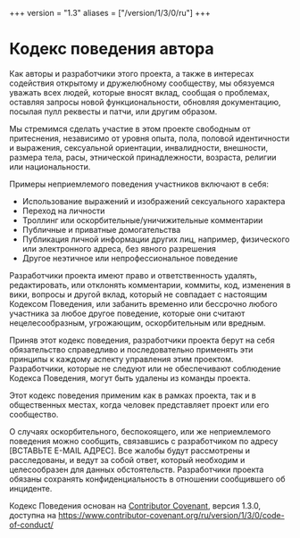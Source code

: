 +++
version = "1.3"
aliases = ["/version/1/3/0/ru"]
+++

# Кодекс поведения автора

Как авторы и разработчики этого проекта, а также в интересах содействия открытому
и дружелюбному сообществу, мы обязуемся уважать всех людей,
которые вносят вклад, сообщая о проблемах, оставляя запросы новой
функциональности, обновляя документацию, посылая пулл реквесты и патчи,
или другим образом.

Мы стремимся сделать участие в этом проекте свободным от притеснения,
независимо от уровня опыта, пола, половой идентичности и выражения,
сексуальной ориентации, инвалидности, внешности, размера тела, расы,
этнической принадлежности, возраста, религии или национальности.

Примеры неприемлемого поведения участников включают в себя:

* Использование выражений и изображений сексуального характера
* Переход на личности
* Троллинг или оскорбительные/уничижительные комментарии
* Публичные и приватные домогательства
* Публикация личной информации других лиц, например,
физического или электронного адреса, без явного разрешения
* Другое неэтичное или непрофессиональное поведение

Разработчики проекта имеют право и ответственность удалять, редактировать,
или отклонять комментарии, коммиты, код, изменения в вики,
вопросы и другой вклад, который не совпадает с настоящим Кодексом Поведения,
или забанить временно или бессрочно любого участника за любое другое поведение,
которые они считают нецелесообразным, угрожающим, оскорбительным или вредным.

Приняв этот кодекс поведения, разработчики проекта берут на себя обязательство
справедливо и последовательно применять эти принципы к каждому
аспекту управления этим проектом.
Разработчики, которые не следуют или не обеспечивают
соблюдение Кодекса Поведения, могут быть удалены из команды проекта.

Этот кодекс поведения применим как в рамках проекта,
так и в общественных местах, когда человек представляет
проект или его сообщество.

О случаях оскорбительного, беспокоящего, или же неприемлемого поведения
можно сообщить, связавшись с разработчиком по адресу [ВСТАВЬТЕ E-MAIL АДРЕС].
Все жалобы будут рассмотрены и расследованы, и ведут за собой ответ, который
необходим и целесообразен для данных обстоятельств.
Разработчики проекта обязаны сохранять конфиденциальность
в отношении сообщившего об инциденте.

Кодекс Поведения основан на [Contributor Covenant](https://www.contributor-covenant.org),
версия 1.3.0, доступна на
https://www.contributor-covenant.org/ru/version/1/3/0/code-of-conduct/
